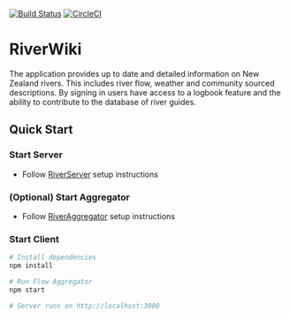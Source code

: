 [![Build Status](https://travis-ci.com/JamesHMcKay/RiverWiki.svg?token=wyLJyy2MD7L7enqAG4LC&branch=master)](https://travis-ci.com/JamesHMcKay/RiverWiki)
[![CircleCI](https://circleci.com/gh/JamesHMcKay/RiverWiki.svg?style=svg&circle-token=e899ab26f2c1a9e84f967b1a278f2c1c6a5f8a24)](https://circleci.com/gh/JamesHMcKay/RiverWiki)

# RiverWiki

The application provides up to date and detailed information on New Zealand rivers.  This includes river flow, weather and community sourced descriptions.  By signing in users have access to a logbook feature and the ability to contribute to the database of river guides.

## Quick Start

### Start Server

-   Follow [RiverServer](https://github.com/fergusfrl/RiverServer) setup instructions

### (Optional) Start Aggregator
- Follow [RiverAggregator](https://github.com/fergusfrl/RiverServer) setup instructions

### Start Client

```bash
# Install dependencies
npm install

# Run Flow Aggregator
npm start

# Server runs on http://localhost:3000
```
